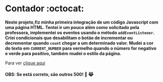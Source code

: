 # Contador :octocat:
**Neste projeto,fiz minha primeira integração de um código Javascript com uma página HTML.
Tentei ir um pouco além como solicitado pela professora, implementei os eventos usando o método `addEventListener`. 
Criei condicionais que desabilitam o botão de incrementar ou decrementar quando `count` chegar a um determinado valor.
Mudei a cor do texto em `CURRENT_NUMBER` para vermelho quando o número for negativo e verde para positivo, também mudei o estilo da página.**

Para ver [clique aqui](https://htmlpreview.github.io/?https://github.com/Kelks42/JavaScript/blob/master/index.html)


#### OBS: Se está correto, são outros 500! :eyes: :joy_cat: ####
